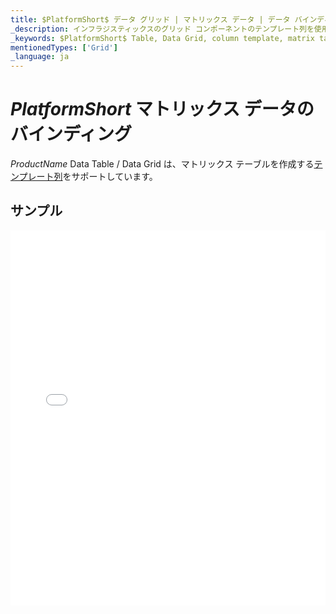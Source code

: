 ```yaml
---
title: $PlatformShort$ データ グリッド | マトリックス データ | データ バインディング | インフラジスティックス
_description: インフラジスティックスのグリッド コンポーネントのテンプレート列を使用してマトリックス テーブルを作成します。$ProductName$ テーブルのサンプルを是非お試しください!
_keywords: $PlatformShort$ Table, Data Grid, column template, matrix table, $ProductName$, data binding, Infragistics, $PlatformShort$ テーブル, データ グリッド, 列テンプレート, マトリックス テーブル, データ バインディング, インフラジスティックス
mentionedTypes: ['Grid']
_language: ja
---
```


# $PlatformShort$ マトリックス データのバインディング

$ProductName$ Data Table / Data Grid は、マトリックス テーブルを作成する[テンプレート列](data-grid-column-types.md#テンプレート列)をサポートしています。

## サンプル

<div class="sample-container loading" style="height: 600px">
    <iframe id="data-grid-type-matrix-table-iframe" src='{environment:demosBaseUrl}/grids/data-grid-type-matrix-table' width="100%" height="100%" seamless frameBorder="0" onload="onXPlatSampleIframeContentLoaded(this);"></iframe>
</div>
<sample-button src="grids/data-grid/type-matrix-table"></sample-button>

